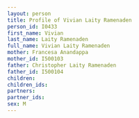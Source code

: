 ```yaml
---
layout: person
title: Profile of Vivian Laity Ramenaden
person_id: I0433
first_name: Vivian
last_name: Laity Ramenaden
full_name: Vivian Laity Ramenaden
mother: Francesa Anandappa
mother_id: I500103
father: Christopher Laity Ramenaden
father_id: I500104
children:
children_ids:
partners:
partner_ids:
sex: M
---
```


